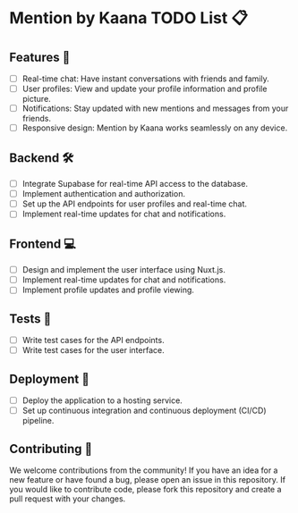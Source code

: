 # Mention by Kaana TODO List 📋

## Features 🚀
- [ ] Real-time chat: Have instant conversations with friends and family.
- [ ] User profiles: View and update your profile information and profile picture.
- [ ] Notifications: Stay updated with new mentions and messages from your friends.
- [ ] Responsive design: Mention by Kaana works seamlessly on any device.

## Backend 🛠️
- [ ] Integrate Supabase for real-time API access to the database.
- [ ] Implement authentication and authorization.
- [ ] Set up the API endpoints for user profiles and real-time chat.
- [ ] Implement real-time updates for chat and notifications.

## Frontend 💻
- [ ] Design and implement the user interface using Nuxt.js.
- [ ] Implement real-time updates for chat and notifications.
- [ ] Implement profile updates and profile viewing.

## Tests 🧪
- [ ] Write test cases for the API endpoints.
- [ ] Write test cases for the user interface.

## Deployment 🚀
- [ ] Deploy the application to a hosting service.
- [ ] Set up continuous integration and continuous deployment (CI/CD) pipeline.

## Contributing 🤝
We welcome contributions from the community! If you have an idea for a new feature or have found a bug, please open an issue in this repository. If you would like to contribute code, please fork this repository and create a pull request with your changes.
